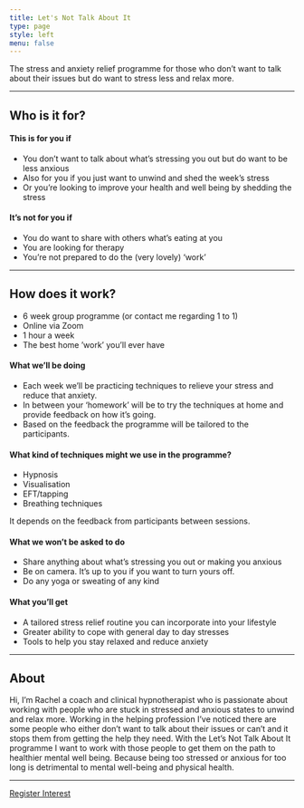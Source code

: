 ```yaml
---
title: Let's Not Talk About It
type: page
style: left
menu: false
---
```


The stress and anxiety relief programme for those who don’t want to talk about their issues but do want to stress less and relax more.

---
## Who is it for?

#### This is for you if

* You don’t want to talk about what’s stressing you out but do want to be less anxious
* Also for you if you just want to unwind and shed the week’s stress
* Or you’re looking to improve your health and well being by shedding the stress

#### It’s not for you if
* You do want to share with others what’s eating at you
* You are looking for therapy
* You’re not prepared to do the (very lovely) ‘work’

---
## How does it work?

* 6 week group programme (or contact me regarding 1 to 1)
* Online via Zoom
* 1 hour a week
* The best home ’work’ you’ll ever have

#### What we’ll be doing
* Each week we’ll be practicing techniques to relieve your stress and reduce that anxiety.
* In between your ‘homework’ will be to try the techniques at home and provide feedback on how it’s going.
* Based on the feedback the programme will be tailored to the participants.

#### What kind of techniques might we use in the programme?
* Hypnosis
* Visualisation
* EFT/tapping
* Breathing techniques

It depends on the feedback from participants between sessions.

#### What we won’t be asked to do
* Share anything about what’s stressing you out or making you anxious
* Be on camera. It’s up to you if you want to turn yours off.
* Do any yoga or sweating of any kind

#### What you’ll get
* A tailored stress relief routine you can incorporate into your lifestyle
* Greater ability to cope with general day to day stresses
* Tools to help you stay relaxed and reduce anxiety

---
## About

Hi, I’m Rachel a coach and clinical hypnotherapist who is passionate about working with people who are stuck in stressed and anxious states to unwind and relax more. Working in the helping profession I’ve noticed there are some people who either don’t want to talk about their issues or can’t and it stops them from getting the help they need. With the Let’s Not Talk About It programme I want to work with those people to get them on the path to healthier mental well being. Because being too stressed or anxious for too long is detrimental to mental well-being and physical health.

---

<a class="cta" href="mailto:rachel@rachelgoth.com">Register Interest</a>
